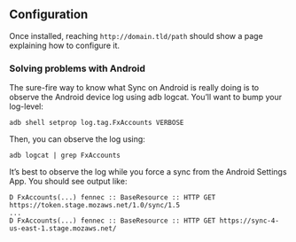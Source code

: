 ## Configuration

Once installed, reaching `http://domain.tld/path` should show a page explaining how to configure it.

### Solving problems with Android

The sure-fire way to know what Sync on Android is really doing is to observe the Android device log using adb logcat. You’ll want to bump your log-level:
```
adb shell setprop log.tag.FxAccounts VERBOSE
```

Then, you can observe the log using:
```
adb logcat | grep FxAccounts
```

It’s best to observe the log while you force a sync from the Android Settings App. You should see output like:

```
D FxAccounts(...) fennec :: BaseResource :: HTTP GET https://token.stage.mozaws.net/1.0/sync/1.5
...
D FxAccounts(...) fennec :: BaseResource :: HTTP GET https://sync-4-us-east-1.stage.mozaws.net/
```
